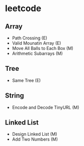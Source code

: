 # leetcode

## Array
 - Path Crossing (E)
 - Valid Mounatin Array (E)
 - Move All Balls to Each Box (M)
 - Arithmetic Subarrays (M)

## Tree
 - Same Tree (E)

## String
 - Encode and Decode TinyURL (M)
 
 ## Linked List
 - Design Linked List (M)
 - Add Two Numbers (M)
